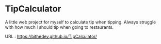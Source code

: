 # TipCalculator
A little web project for myself to calculate tip when tipping.
Always struggle with how much I should tip when going to restaurants.

URL : https://bithedev.github.io/TipCalculator/
